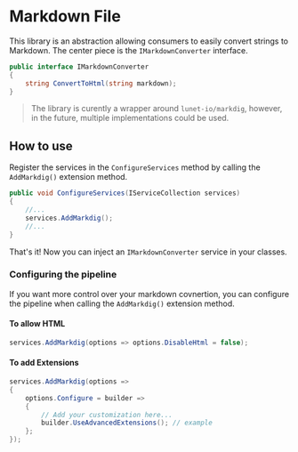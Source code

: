 ﻿# Markdown File
This library is an abstraction allowing consumers to easily convert strings to Markdown.
The center piece is the `IMarkdownConverter` interface.

``` csharp
public interface IMarkdownConverter
{
    string ConvertToHtml(string markdown);
}
```

> The library is curently a wrapper around `lunet-io/markdig`, however, in the future, multiple implementations could be used.

## How to use
Register the services in the `ConfigureServices` method by calling the `AddMarkdig()` extension method. 

``` csharp
public void ConfigureServices(IServiceCollection services)
{
    //...
    services.AddMarkdig();
    //...
}
```

That's it! Now you can inject an `IMarkdownConverter` service in your classes.

### Configuring the pipeline
If you want more control over your markdown covnertion, you can configure the pipeline when calling the `AddMarkdig()` extension method.

#### To allow HTML

``` csharp
services.AddMarkdig(options => options.DisableHtml = false);
```

#### To add Extensions
 
``` csharp
services.AddMarkdig(options =>
{
    options.Configure = builder =>
    {
        // Add your customization here...
        builder.UseAdvancedExtensions(); // example
    };
});
```
